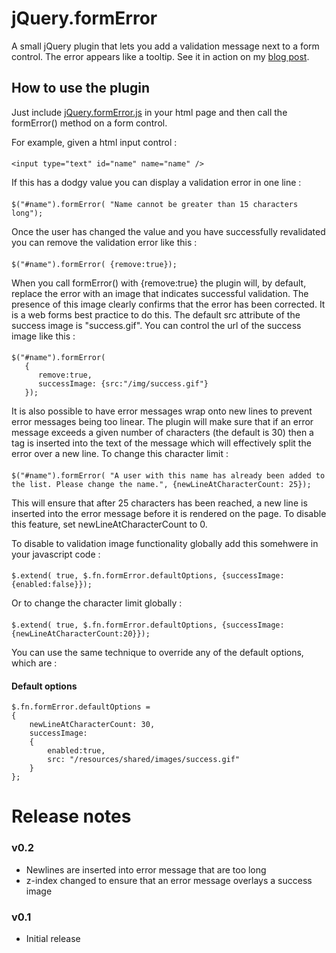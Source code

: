 # jQuery.formError

A small jQuery plugin that lets you add a validation message next to a form control. The error appears like a tooltip. See it in action on my [blog post](http://www.garethelms.org/2012/01/jquery-form-error-plugin/).

## How to use the plugin

Just include [jQuery.formError.js](https://github.com/GarethElms/jQuery.formError/blob/master/jquery.formError.js) in your html page and then call the formError() method on a form control.

For example, given a html input control :

####
	<input type="text" id="name" name="name" />

If this has a dodgy value you can display a validation error in one line :

####
	$("#name").formError( "Name cannot be greater than 15 characters long");

Once the user has changed the value and you have successfully revalidated you can remove the validation error like this :

####
	$("#name").formError( {remove:true});

When you call formError() with {remove:true} the plugin will, by default, replace the error with an image that indicates successful validation. The presence of this image clearly confirms that the error has been corrected. It is a web forms best practice to do this. The default src attribute of the success image is "success.gif". You can control the url of the success image like this :

####
	$("#name").formError(
	   {
	      remove:true,
	      successImage: {src:"/img/success.gif"}
	   });

It is also possible to have error messages wrap onto new lines to prevent error messages being too linear. The plugin will make sure that if an error message exceeds a given number of characters (the default is 30) then a <br/> tag is inserted into the text of the message which will effectively split the error over a new line. To change this character limit :

####
	$("#name").formError( "A user with this name has already been added to the list. Please change the name.", {newLineAtCharacterCount: 25});

This will ensure that after 25 characters has been reached, a new line is inserted into the error message before it is rendered on the page. To disable this feature, set newLineAtCharacterCount to 0.

To disable to validation image functionality globally add this somehwere in your javascript code :

####
	$.extend( true, $.fn.formError.defaultOptions, {successImage:{enabled:false}});

Or to change the character limit globally :

####
	$.extend( true, $.fn.formError.defaultOptions, {successImage:{newLineAtCharacterCount:20}});

You can use the same technique to override any of the default options, which are :

#### Default options
	$.fn.formError.defaultOptions =
	{
		newLineAtCharacterCount: 30,
		successImage:
		{
			enabled:true,
			src: "/resources/shared/images/success.gif"
		}
	};

# Release notes

### v0.2
* Newlines are inserted into error message that are too long
* z-index changed to ensure that an error message overlays a success image

### v0.1
* Initial release
